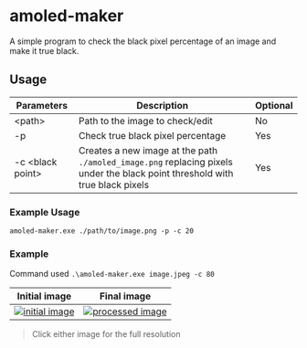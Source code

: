 # amoled-maker
A simple program to check the black pixel percentage of an image and make it true black.

## Usage
| Parameters | Description | Optional |
| ---------- | ----------- | -------- |
| \<path\>   | Path to the image to check/edit | No |
| -p | Check true black pixel percentage | Yes |
| -c \<black point\> | Creates a new image at the path `./amoled_image.png` replacing pixels under the black point threshold with true black pixels | Yes |

### Example Usage
`amoled-maker.exe ./path/to/image.png -p -c 20`

### Example
Command used `.\amoled-maker.exe image.jpeg -c 80`

|Initial image|Final image|
|-------------|-----------|
|[![initial image](https://i.imgur.com/5FqISKo.jpg)](https://i.imgur.com/OakTA77.jpg)|[![processed image](https://i.imgur.com/3DOZGvT.jpg)](https://i.imgur.com/3xwpEje.png)|

> Click either image for the full resolution
